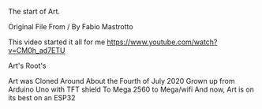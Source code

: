 The start of Art.

 Original File From / By Fabio Mastrotto 

This video started it all for me 
https://www.youtube.com/watch?v=CM0h_ad7ETU

Art's Root's

Art was Cloned Around About the Fourth of July 2020
Grown up from Arduino Uno with TFT shield
To Mega 2560 to Mega/wifi
And now, Art is on its best on an ESP32
